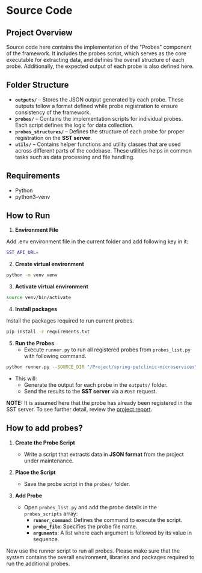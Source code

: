 # Source Code

## Project Overview

Source code here contains the implementation of the "Probes" component of the framework. It includes the probes script, which serves as the core executable for extracting data, and defines the overall structure of each probe. Additionally, the expected output of each probe is also defined here.

## Folder Structure

- **`outputs/`** – Stores the JSON output generated by each probe. These outputs follow a format defined while probe registration to ensure consistency of the framework.
- **`probes/`** – Contains the implementation scripts for individual probes. Each script defines the logic for data collection.
- **`probes_structures/`** – Defines the structure of each probe for proper registration on the **SST server**.
- **`utils/`** – Contains helper functions and utility classes that are used across different parts of the codebase. These utilities helps in common tasks such as data processing and file handling.

## Requirements

- Python
- python3-venv

## How to Run

1. **Environment File**

Add .env environment file in the current folder and add following key in it:

```bash
SST_API_URL=
```

2. **Create virtual environment**

```bash
python -m venv venv
```

3. **Activate virtual environment**

```bash
source venv/bin/activate
```

4. **Install packages**

Install the packages required to run current probes.

```bash
pip install -r requirements.txt
```

5. **Run the Probes**
   - Execute `runner.py` to run all registered probes from `probes_list.py` with following command.

```bash
python runner.py --SOURCE_DIR "/Project/spring-petclinic-microservices" --DIR_NAME "spring-petclinic-microservices"
```

- This will:
  - Generate the output for each probe in the `outputs/` folder.
  - Send the results to the **SST server** via a `POST` request.

**NOTE:** It is assumed here that the probe has already been registered in the SST server. To see further detail, review the [project report](https://github.com/WaqarAwan376/MEng-Project/tree/master/Report).

## How to add probes?

1. **Create the Probe Script**

   - Write a script that extracts data in **JSON format** from the project under maintenance.

2. **Place the Script**

   - Save the probe script in the `probes/` folder.

3. **Add Probe**

   - Open `probes_list.py` and add the probe details in the `probes_scripts` array:
     - **`runner_command`**: Defines the command to execute the script.
     - **`probe_file`**: Specifies the probe file name.
     - **`arguments`**: A list where each argument is followed by its value in sequence.

Now use the runner script to run all probes. Please make sure that the system contains the overall environment, libraries and packages required to run the additional probes.
